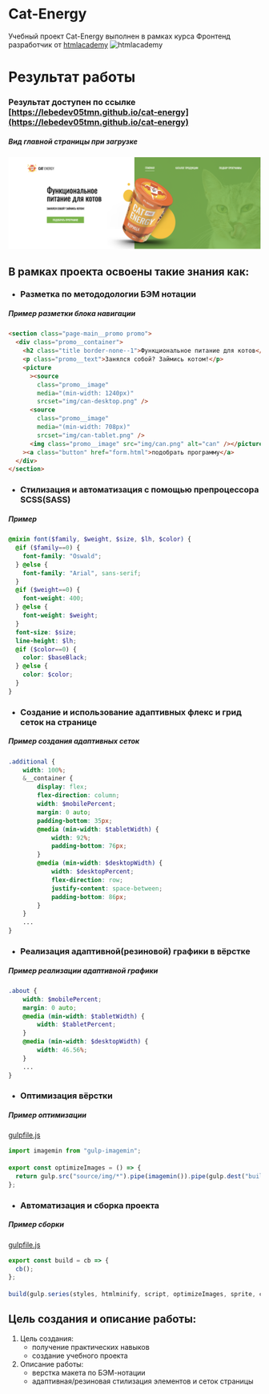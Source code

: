# Cat-Energy

Учебный проект Cat-Energy выполнен в рамках курса Фронтенд разработчик от [htmlacademy](https://htmlacademy.ru)
![htmlacademy](https://ritfest.ru/i/ritfest/2018/reunion/members/html_academy.png)

# Результат работы

### Результат доступен по ссылке [https://lebedev05tmn.github.io/cat-energy](https://lebedev05tmn.github.io/cat-energy)

##### Вид главной страницы при загрузке

![Вид главной страницы при загрузке](https://github.com/lebedev05tmn/cat-energy/blob/main/source/img/Снимок%20экрана%202023-12-29%20в%2018.16.27.png)

## В рамках проекта освоены такие знания как:

- ### Разметка по метододологии БЭМ нотации

##### Пример разметки блока навигации

```html
<section class="page-main__promo promo">
  <div class="promo__container">
    <h2 class="title border-none--1">Функциональное питание для котов</h2>
    <p class="promo__text">Занялся собой? Займись котом!</p>
    <picture
      ><source
        class="promo__image"
        media="(min-width: 1240px)"
        srcset="img/can-desktop.png" />
      <source
        class="promo__image"
        media="(min-width: 708px)"
        srcset="img/can-tablet.png" />
      <img class="promo__image" src="img/can.png" alt="can" /></picture
    ><a class="button" href="form.html">подобрать программу</a>
  </div>
</section>
```

- ### Стилизация и автоматизация с помощью препроцессора SCSS(SASS)

##### Пример

```scss
@mixin font($family, $weight, $size, $lh, $color) {
  @if ($family==0) {
    font-family: "Oswald";
  } @else {
    font-family: "Arial", sans-serif;
  }
  @if ($weight==0) {
    font-weight: 400;
  } @else {
    font-weight: $weight;
  }
  font-size: $size;
  line-height: $lh;
  @if ($color==0) {
    color: $baseBlack;
  } @else {
    color: $color;
  }
}
```

- ### Создание и использование адаптивных флекс и грид сеток на странице

##### Пример создания адаптивных сеток

```scss
.additional {
    width: 100%;
    &__container {
        display: flex;
        flex-direction: column;
        width: $mobilePercent;
        margin: 0 auto;
        padding-bottom: 35px;
        @media (min-width: $tabletWidth) {
            width: 92%;
            padding-bottom: 76px;
        }
        @media (min-width: $desktopWidth) {
            width: $desktopPercent;
            flex-direction: row;
            justify-content: space-between;
            padding-bottom: 86px;
        }
    }
    ...
}
```

- ### Реализация адаптивной(резиновой) графики в вёрстке

##### Пример реализации адаптивной графики

```scss
.about {
    width: $mobilePercent;
    margin: 0 auto;
    @media (min-width: $tabletWidth) {
        width: $tabletPercent;
    }
    @media (min-width: $desktopWidth) {
        width: 46.56%;
    }
    ...
}
```

- ### Оптимизация вёрстки

##### Пример оптимизации

[gulpfile.js](https://github.com/lebedev05tmn/cat-energy/blob/main/gulpfile.js)

```js
import imagemin from "gulp-imagemin";

export const optimizeImages = () => {
  return gulp.src("source/img/*").pipe(imagemin()).pipe(gulp.dest("build/img"));
};
```

- ### Автоматизация и сборка проекта

##### Пример сборки

[gulpfile.js](https://github.com/lebedev05tmn/cat-energy/blob/main/gulpfile.js)

```js
export const build = cb => {
  cb();
};

build(gulp.series(styles, htmlminify, script, optimizeImages, sprite, copy));
```

## Цель создания и описание работы:

1. Цель создания:
   - получение практических навыков
   - создание учебного проекта
2. Описание работы:
   - верстка макета по БЭМ-нотации
   - адаптивная/резиновая стилизация элементов и сеток страницы
